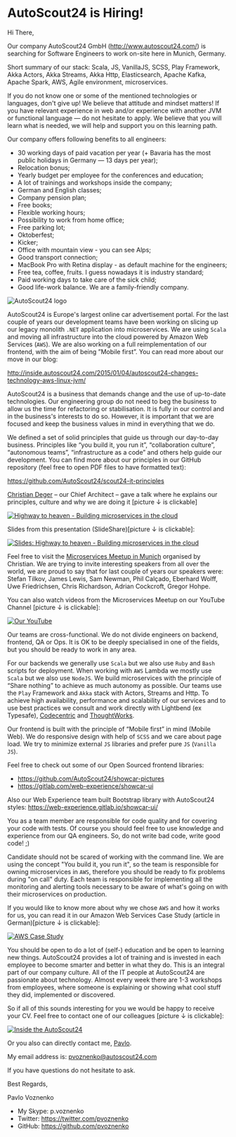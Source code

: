 # AutoScout24 is Hiring!

Hi There,

Our company AutoScout24 GmbH (http://www.autoscout24.com/) is searching for Software Engineers to work on-site here in Munich, Germany.

Short summary of our stack: Scala, JS, VanillaJS, SCSS, Play Framework, Akka Actors, Akka Streams, Akka Http, Elasticsearch,
Apache Kafka, Apache Spark, AWS, Agile environment, microservices.

If you do not know one or some of the mentioned technologies or languages, don't give up!
We believe that attitude and mindset matters! If you have relevant experience in web and/or experience with another JVM or functional language — do not hesitate to apply. We believe that you will learn what is needed, we will help and support you on this learning path.

Our company offers following benefits to all engineers:

* 30 working days of paid vacation per year (+ Bavaria has the most public holidays in Germany — 13 days per year);
* Relocation bonus;
* Yearly budget per employee for the conferences and education;
* A lot of trainings and workshops inside the company;
* German and English classes;
* Company pension plan;
* Free books;
* Flexible working hours;
* Possibility to work from home office;
* Free parking lot;
* Oktoberfest;
* Kicker;
* Office with mountain view - you can see Alps;
* Good transport connection;
* MacBook Pro with Retina display - as default machine for the engineers;
* Free tea, coffee, fruits. I guess nowadays it is industry standard;
* Paid working days to take care of the sick child;
* Good life-work balance. We are a family-friendly company.

![AutoScout24 logo](https://cloud.githubusercontent.com/assets/1098414/17675779/806f7614-632b-11e6-85f8-d53e4a745054.png)

AutoScout24 is Europe's largest online car advertisement portal. For the last couple of years our development teams have been working on slicing up our legacy monolith `.NET` application into microservices. We are using `Scala` and moving all infrastructure into the cloud powered by Amazon Web Services (`AWS`). We are also working on a full reimplementation of our frontend, with the aim of being ”Mobile first”. You can read more about our move in our blog:

http://inside.autoscout24.com/2015/01/04/autoscout24-changes-technology-aws-linux-jvm/

AutoScout24 is a business that demands change and the use of up-to-date technologies. Our engineering group do not need to beg the business to allow us the time for refactoring or stabilisation. It is fully in our control and in the business's interests to do so. However, it is important that we are focused and keep the business values in mind in everything that we do.

We defined a set of solid principles that guide us through our day-to-day business. Principles like “you build it, you run
it”, “collaboration culture”, “autonomous teams”, “infrastructure as a code” and others help guide our development.
You can find more about our principles in our GitHub repository (feel free to open PDF files to have formatted text):

https://github.com/AutoScout24/scout24-it-principles

[Christian Deger](https://twitter.com/cdeger) – our Chief Architect – gave a talk where he explains our principles, culture and why we are doing it [picture ↓ is clickable]

[![Highway to heaven - Building microservices in the cloud](https://cloud.githubusercontent.com/assets/1098414/17675775/7e3d8b38-632b-11e6-9d9f-4f4aa512d667.jpg)](http://www.youtube.com/watch?v=xM8CBgqCEBY)

Slides from this presentation (SlideShare)[picture ↓ is clickable]:

[![Slides: Highway to heaven - Building microservices in the cloud](https://cloud.githubusercontent.com/assets/1098414/17675771/7b76081c-632b-11e6-8b73-afc80413318f.jpg)](http://www.slideshare.net/cdeger/building-microservices-in-the-cloud-goto-nights-berlin-2016)

Feel free to visit the [Microservices Meetup in Munich](http://www.meetup.com/Microservices-Meetup-Munich/) organised by Christian. We are trying to invite interesting speakers from all over the world, we are proud to say that for last couple of years our speakers were: Stefan Tilkov, James Lewis, Sam Newman, Phil Calçado, Eberhard Wolff, Uwe Friedrichsen,
Chris Richardson, Adrian Cockcroft, Gregor Hohpe.

You can also watch videos from the Microservices Meetup on our YouTube Channel [picture ↓ is clickable]:

[![Our YouTube](https://cloud.githubusercontent.com/assets/1098414/17675781/8301b5ea-632b-11e6-9519-470a7b8c096e.png)](https://www.youtube.com/channel/UCeh0x77J4sv2E1IFMzAEiBw)

Our teams are cross-functional. We do not divide engineers on backend, frontend, QA or Ops. It is OK to be deeply specialised in one of the fields, but you should be ready to work in any area.

For our backends we generally use `Scala` but we also use `Ruby` and `Bash` scripts for deployment. When working with `AWS` Lambda we mostly use `Scala` but we also use `NodeJS`. We build microservices with the principle of “Share nothing” to achieve as much autonomy as possible. Our teams use the `Play` Framework and `Akka` stack with Actors, Streams and Http. To achieve high availability, performance and scalability of our services and to use best practices we consult and work directly with Lightbend (ex Typesafe), [Codecentric](https://www.codecentric.de/) and [ThoughtWorks](https://www.thoughtworks.com).

Our frontend is built with the principle of “Mobile first” in mind (Mobile Web). We do responsive design with help
of `SCSS` and we care about page load. We try to minimize external `JS` libraries and prefer pure `JS` (`Vanilla JS`).

Feel free to check out some of our Open Sourced frontend libraries:

- https://github.com/AutoScout24/showcar-pictures
- https://gitlab.com/web-experience/showcar-ui

Also our Web Experience team built Bootstrap library with AutoScout24 styles: https://web-experience.gitlab.io/showcar-ui/

You as a team member are responsible for code quality and for covering your code with tests. Of course you should feel free to use knowledge and experience from our QA engineers. So, do not write bad code, write good code! ;)

Candidate should not be scared of working with the command line. We are using the concept "You build it, you run it", so the team is responsible for owning microservices in `AWS`, therefore you should be ready to fix problems during "on call" duty. Each team is responsible for implementing all the monitoring and alerting tools necessary to be aware of what's going on with their microservices on production.

If you would like to know more about why we chose `AWS` and how it works for us, you can read it in our Amazon Web Services Case Study (article in German)[picture ↓ is clickable]:

[![AWS Case Study](https://cloud.githubusercontent.com/assets/1098414/17675782/870152ea-632b-11e6-8bd6-9e78b409e341.png)](https://aws.amazon.com/de/solutions/case-studies/autoscout24/)

You should be open to do a lot of (self-) education and be open to learning new things. AutoScout24 provides a lot of training and is invested in each employee to become smarter and better in what they do. This is an integral part of our company culture. All of the IT people at AutoScout24 are passionate about technology. Almost every week there are 1-3 workshops from employees, where someone is explaining or showing what cool stuff they did, implemented or discovered.

So if all of this sounds interesting for you we would be happy to receive your CV. Feel free to contact one of our
colleagues [picture ↓ is clickable]:

[![Inside the AutoScout24](https://cloud.githubusercontent.com/assets/1098414/17675763/75b10ab2-632b-11e6-93e4-e36ef725fc7b.jpg)](http://inside.autoscout24.com/career/2015/08/06/wanted-next-generation-software-engineer/)

Or you also can directly contact me, [Pavlo](https://github.com/pvoznenko).

My email address is: pvoznenko@autoscout24.com

If you have questions do not hesitate to ask.

Best Regards,

Pavlo Voznenko

- My Skype: p.voznenko
- Twitter: https://twitter.com/pvoznenko
- GitHub: https://github.com/pvoznenko
